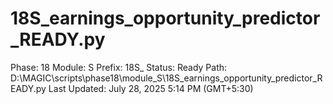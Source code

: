 # 18S_earnings_opportunity_predictor_READY.py

Phase: 18
Module: S
Prefix: 18S_
Status: Ready
Path: D:\MAGIC\scripts\phase18\module_S\18S_earnings_opportunity_predictor_READY.py
Last Updated: July 28, 2025 5:14 PM (GMT+5:30)
